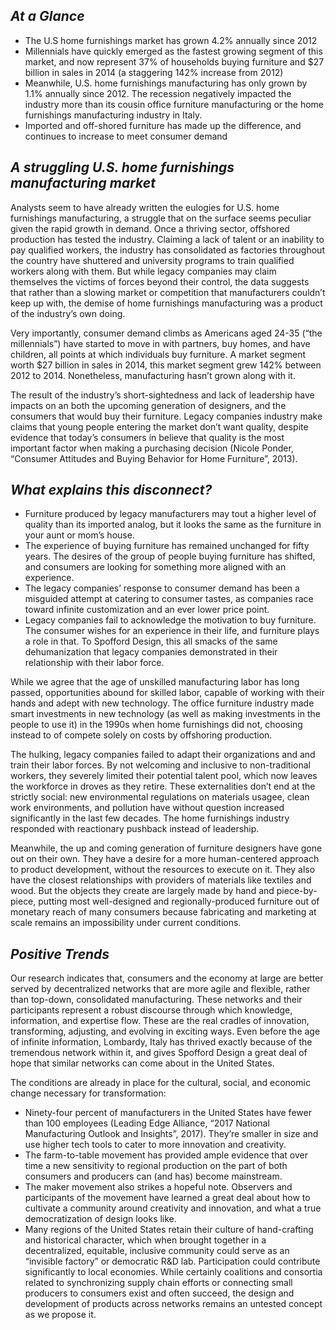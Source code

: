 ## *At a Glance*
* The U.S home furnishings market has grown 4.2% annually since 2012
* Millennials have quickly emerged as the fastest growing segment of this market, and now represent 37% of households buying furniture and $27 billion in sales in 2014 (a staggering 142% increase from 2012)
* Meanwhile, U.S. home furnishings manufacturing has only grown by 1.1% annually since 2012. The recession negatively impacted the industry more than its cousin office furniture manufacturing or the home furnishings manufacturing industry in Italy.
* Imported and off-shored furniture has made up the difference, and continues to increase to meet consumer demand

## *A struggling U.S. home furnishings manufacturing market*
Analysts seem to have already written the eulogies for U.S. home furnishings manufacturing, a struggle that on the surface seems peculiar given the rapid growth in demand. Once a thriving sector, offshored production has tested the industry. Claiming a lack of talent or an inability to pay qualified workers, the industry has consolidated as factories throughout the country have shuttered and university programs to train qualified workers along with them. But while legacy companies may claim themselves the victims of forces beyond their control, the data suggests that rather than a slowing market or competition that manufacturers couldn’t keep up with, the demise of home furnishings manufacturing was a product of the industry’s own doing.

Very importantly, consumer demand climbs as Americans aged 24-35 (“the millennials”) have started to move in with partners, buy homes, and have children, all points at which individuals buy furniture. A market segment worth $27 billion in sales in 2014, this market segment grew 142% between 2012 to 2014. Nonetheless, manufacturing hasn’t grown along with it.

The result of the industry’s short-sightedness and lack of leadership have impacts on an both the upcoming generation of designers, and the consumers that would buy their furniture. Legacy companies industry make claims that young people entering the market don’t want quality, despite evidence that today’s consumers in believe that quality is the most important factor when making a purchasing decision (Nicole Ponder, “Consumer Attitudes and Buying Behavior for Home Furniture”, 2013).

## *What explains this disconnect?*
* Furniture produced by legacy manufacturers may tout a higher level of quality than its imported analog, but it looks the same as the furniture in your aunt or mom’s house.
* The experience of buying furniture has remained unchanged for fifty years. The desires of the group of people buying furniture has shifted, and consumers are looking for something more aligned with an experience.
* The legacy companies’ response to consumer demand has been a misguided attempt at catering to consumer tastes, as companies race toward infinite customization and an ever lower price point.
* Legacy companies fail to acknowledge the motivation to buy furniture. The consumer wishes for an experience in their life, and furniture plays a role in that.
To Spofford Design, this all smacks of the same dehumanization that legacy companies demonstrated in their relationship with their labor force.

While we agree that the age of unskilled manufacturing labor has long passed, opportunities abound for skilled labor, capable of working with their hands and adept with new technology. The office furniture industry made smart investments in new technology (as well as making investments in the people to use it) in the 1990s when home furnishings did not, choosing instead to of compete solely on costs by offshoring production.

The hulking, legacy companies failed to adapt their organizations and and train their labor forces. By not welcoming and inclusive to non-traditional workers, they severely limited their potential talent pool, which now leaves the workforce in droves as they retire. These externalities don’t end at the strictly social: new environmental regulations on materials usagee, clean work environments, and pollution have without question increased significantly in the last few decades. The home furnishings industry responded with reactionary pushback instead of leadership.

Meanwhile, the up and coming generation of furniture designers have gone out on their own. They have a desire for a more human-centered approach to product development, without the resources to execute on it. They also have the closest relationships with providers of materials like textiles and wood. But the objects they create are largely made by hand and piece-by-piece, putting most well-designed and regionally-produced furniture out of monetary reach of many consumers because fabricating and marketing at scale remains an impossibility under current conditions.

## *Positive Trends*
Our research indicates that, consumers and the economy at large are better served by decentralized networks that are more agile and flexible, rather than top-down, consolidated manufacturing. These networks and their participants represent a robust discourse through which knowledge, information, and expertise flow. These are the real cradles of innovation, transforming, adjusting, and evolving in exciting ways. Even before the age of infinite information, Lombardy, Italy has thrived exactly because of the tremendous network within it, and gives Spofford Design a great deal of hope that similar networks can come about in the United States.

The conditions are already in place for the cultural, social, and economic change necessary for transformation:
* Ninety-four percent of manufacturers in the United States have fewer than 100 employees (Leading Edge Alliance, “2017 National Manufacturing Outlook and Insights”, 2017). They’re smaller in size and use higher tech tools to cater to more innovation and creativity.
* The farm-to-table movement has provided ample evidence that over time a new sensitivity to regional production on the part of both consumers and producers can (and has) become mainstream.
* The maker movement also strikes a hopeful note. Observers and participants of the movement have learned a great deal about how to cultivate a community around creativity and innovation, and what a true democratization of design looks like.
* Many regions of the United States retain their culture of hand-crafting and historical character, which when brought together in a decentralized, equitable, inclusive community could serve as an “invisible factory” or democratic R&D lab. Participation could contribute significantly to local economies. While certainly coalitions and consortia related to synchronizing supply chain efforts or connecting small producers to consumers exist and often succeed, the design and development of products across networks remains an untested concept as we propose it.
